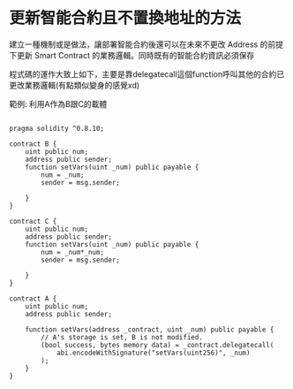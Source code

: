 <h1>更新智能合約且不置換地址的方法</h1>
<p>建立一種機制或是做法，讓部署智能合約後還可以在未來不更改 Address 的前提下更新 Smart Contract 的業務邏輯。同時既有的智能合約資訊必須保存</p>

程式碼的運作大致上如下，主要是靠delegatecall這個function呼叫其他的合約已更改業務邏輯(有點類似變身的感覺xd)

範例: 利用A作為B跟C的載體

```solidity

pragma solidity ^0.8.10;

contract B {
    uint public num;
    address public sender;
    function setVars(uint _num) public payable {
        num = _num;
        sender = msg.sender;
        
    }
}

contract C {
    uint public num;
    address public sender;
    function setVars(uint _num) public payable {
        num = _num*_num;
        sender = msg.sender;
        
    }
}

contract A {
    uint public num;
    address public sender;

    function setVars(address _contract, uint _num) public payable {
        // A's storage is set, B is not modified.
        (bool success, bytes memory data) = _contract.delegatecall(
            abi.encodeWithSignature("setVars(uint256)", _num)
        );
    }
}


```
